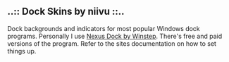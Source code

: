 ## ..:: Dock Skins by niivu ::..

Dock backgrounds and indicators for most popular Windows dock programs.
Personally I use [Nexus Dock by Winstep](https://www.winstep.net/nexus.asp#:~:text=Nexus%20Ultimate%20is%20an%20enhanced,desktop%20enhancement%20products%20for%20Windows).  There's free and paid versions of the program.  Refer to the sites documentation on how to set things up.
